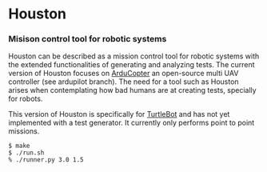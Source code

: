# Houston
### Misison control tool for robotic systems


Houston can be described as a mission control tool for robotic systems with the extended functionalities of generating and analyzing tests. The current version of Houston focuses on [ArduCopter](http://ardupilot.org/copter/) an open-source multi UAV controller (see ardupilot branch). The need for a tool such as Houston arises when contemplating how bad humans are at creating tests, specially for robots. 

This version of Houston is specifically for [TurtleBot](http://www.turtlebot.com/) and has not yet implemented with a test generator. It currently only performs point to point missions.

```
$ make
$ ./run.sh
% ./runner.py 3.0 1.5
```

